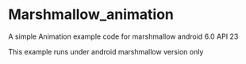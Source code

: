 # Marshmallow_animation

A simple Animation example code for marshmallow android 6.0 API 23 


This example runs under android  marshmallow version only 
